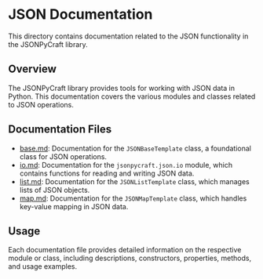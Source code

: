 # JSON Documentation

This directory contains documentation related to the JSON functionality in the JSONPyCraft library.

## Overview

The JSONPyCraft library provides tools for working with JSON data in Python. This documentation covers the various modules and classes related to JSON operations.

## Documentation Files

- [base.md](base.md): Documentation for the `JSONBaseTemplate` class, a foundational class for JSON operations.
- [io.md](io.md): Documentation for the `jsonpycraft.json.io` module, which contains functions for reading and writing JSON data.
- [list.md](list.md): Documentation for the `JSONListTemplate` class, which manages lists of JSON objects.
- [map.md](map.md): Documentation for the `JSONMapTemplate` class, which handles key-value mapping in JSON data.

## Usage

Each documentation file provides detailed information on the respective module or class, including descriptions, constructors, properties, methods, and usage examples.
